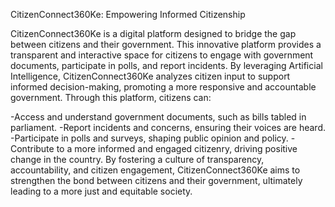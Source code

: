 CitizenConnect360Ke: Empowering Informed Citizenship

CitizenConnect360Ke is a digital platform designed to bridge the gap between citizens and their government. This innovative platform provides a transparent and interactive space for citizens to engage with government documents, participate in polls, and report incidents. By leveraging Artificial Intelligence, CitizenConnect360Ke analyzes citizen input to support informed decision-making, promoting a more responsive and accountable government. Through this platform, citizens can:

-Access and understand government documents, such as bills tabled in parliament.
-Report incidents and concerns, ensuring their voices are heard.
-Participate in polls and surveys, shaping public opinion and policy.
-Contribute to a more informed and engaged citizenry, driving positive change in the country.
By fostering a culture of transparency, accountability, and citizen engagement, CitizenConnect360Ke aims to strengthen the bond between citizens and their government, ultimately leading to a more just and equitable society.
